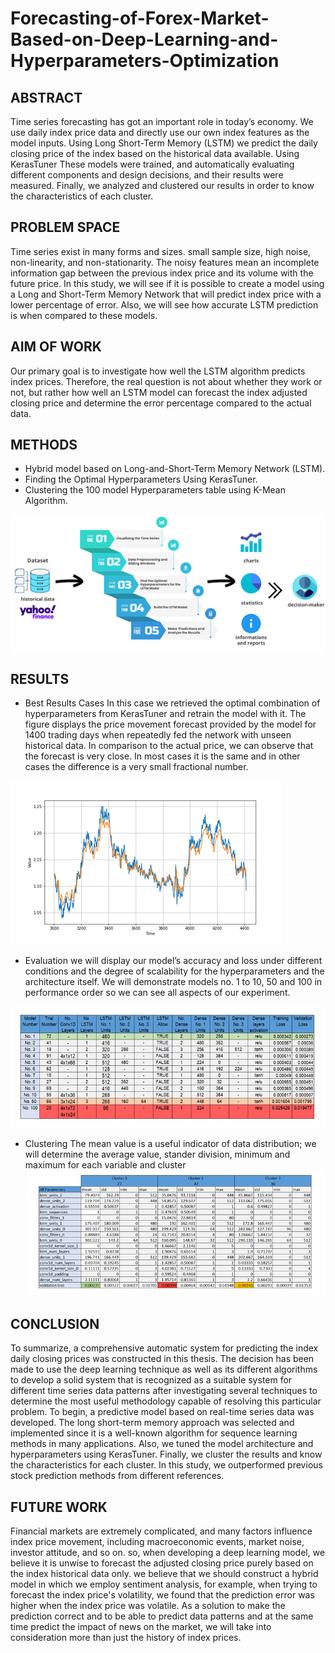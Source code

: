 # Forecasting-of-Forex-Market-Based-on-Deep-Learning-and-Hyperparameters-Optimization

## ABSTRACT
Time series forecasting has got an important role in today’s economy. We use daily index price data and directly use our own index features as the model inputs. Using Long Short-Term Memory (LSTM) we predict the daily closing price of the index based on the historical data available. Using KerasTuner These models were trained, and automatically evaluating different components and design decisions, and their results were measured. Finally, we analyzed and clustered our results in order to know the characteristics of each cluster.

## PROBLEM SPACE
Time series exist in many forms and sizes. small sample size, high noise, non-linearity, and non-stationarity. The noisy features mean an incomplete information gap between the previous index price and its volume with the future price. 
In this study, we will see if it is possible to create a model using a Long and Short-Term Memory Network that will predict index price with a lower percentage of error. Also, we will see how accurate LSTM prediction is when compared to these models. 

## AIM OF WORK
Our primary goal is to investigate how well the LSTM algorithm predicts index prices. Therefore, the real question is not about whether they work or not, but rather how well an LSTM model can forecast the index adjusted closing price and determine the error percentage compared to the actual data.  

## METHODS
- Hybrid model based on Long-and-Short-Term Memory Network (LSTM).
- Finding the Optimal Hyperparameters Using KerasTuner.
- Clustering the 100 model Hyperparameters table using K-Mean Algorithm.

![Project Overview](https://github.com/AhmedIssa11/Forecasting-of-Forex-Market-Based-on-Deep-Learning-and-Hyperparameters-Optimization/blob/main/project_overview.png)


## RESULTS
- Best Results Cases
In this case we retrieved the optimal combination of hyperparameters from KerasTuner and retrain the model with it. The figure displays the price movement forecast provided by the model for 1400 trading days when repeatedly fed the network with unseen historical data. In comparison to the actual price, we can observe that the forecast is very close. In most cases it is the same and in other cases the difference is a very small fractional number.

![Best Result](https://github.com/AhmedIssa11/Forecasting-of-Forex-Market-Based-on-Deep-Learning-and-Hyperparameters-Optimization/blob/main/best_result.png)

- Evaluation
we will display our model’s accuracy and loss under different conditions and the degree of scalability for the hyperparameters and the architecture itself. We will demonstrate models no. 1 to 10, 50 and 100 in performance order so we can see all aspects of our experiment.

![Evaluation Table](https://github.com/AhmedIssa11/Forecasting-of-Forex-Market-Based-on-Deep-Learning-and-Hyperparameters-Optimization/blob/main/evaluation_table.png)

- Clustering 
The mean value is a useful indicator of data distribution; we will determine the average value, stander division, minimum and maximum for each variable and cluster
![HP Table](https://github.com/AhmedIssa11/Forecasting-of-Forex-Market-Based-on-Deep-Learning-and-Hyperparameters-Optimization/blob/main/HP_table.png)

## CONCLUSION
To summarize, a comprehensive automatic system for predicting the index daily closing prices was constructed in this thesis. The decision has been made to use the deep learning technique as well as its different algorithms to develop a solid system that is recognized as a suitable system for different time series data patterns after investigating several techniques to determine the most useful methodology capable of resolving this particular problem. To begin, a predictive model based on real-time series data was developed. The long short-term memory approach was selected and implemented since it is a well-known algorithm for sequence learning methods in many applications. Also, we tuned the model architecture and hyperparameters using KerasTuner. Finally, we cluster the results and know the characteristics for each cluster. In this study, we outperformed previous stock prediction methods from different references. 

## FUTURE WORK
Financial markets are extremely complicated, and many factors influence index price movement, including macroeconomic events, market noise, investor attitude, and so on. so, when developing a deep learning model, we believe it is unwise to forecast the adjusted closing price purely based on the index historical data only. we believe that we should construct a hybrid model in which we employ sentiment analysis, for example, when trying to forecast the index price's volatility, we found that the prediction error was higher when the index price was volatile. As a solution to make the prediction correct and to be able to predict data patterns and at the same time predict the impact of news on the market, we will take into consideration more than just the history of index prices.




  









